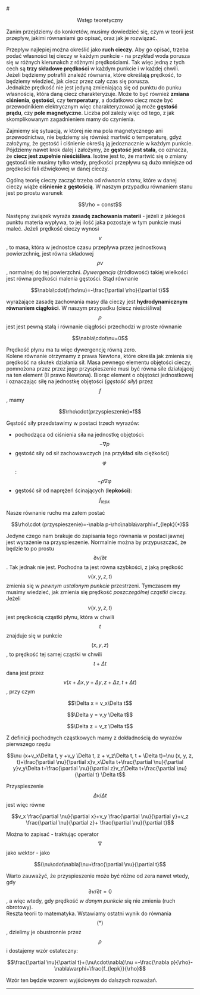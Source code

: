 #<p align="center">Wstęp teoretyczny</p>

Zanim przejdziemy do konkretów, musimy dowiedzieć się, czym w teorii jest przepływ, jakimi równaniami go opisać, oraz jak je rozwiązać.

Przepływ najlepiej można określić jako **ruch cieczy**. Aby go opisać, trzeba podać własności tej cieczy w każdym punkcie - na przykład woda porusza się w różnych kierunakch z różnymi prędkościami. Tak więc jedną z tych cech są **trzy składowe prędkości** w każdym punkcie i w każdej chwili. Jeżeli będziemy potrafili znaleźć równania, które określają prędkość, to będziemy wiedzieć, jak ciecz przez cały czas się porusza.  
Jednakże prędkość nie jest jedyną zmieniającą się od punktu do punku własnością, która daną ciecz charakteryzuje. Może to być również **zmiana ciśnienia**, **gęstości**,  czy  **temperatury**, a  dodatkowo ciecz może być przewodnikiem elektrycznym więc charakteryzować ją może **gęstość prądu**, czy **pole magnetyczne**.
 Liczba pól zależy więc od tego, z jak skomplikowanym zagadnieniem mamy do czynienia.

Zajmiemy się sytuacją, w której nie ma pola magnetycznego ani przewodnictwa, nie będziemy się również martwić o temperaturę, gdyż założymy, że gęstość i ciśnienie określą ją jedoznacznie w każdym punkcie. Pójdziemy nawet krok dalej i założymy, że **gęstość jest stała**, co oznacza, że **ciecz jest zupełnie nieściśliwa**. Isotne jest to, że martwić się o zmiany gęstosći nie musimy tylko wtedy, prędkości przepływu są dużo mniejsze od prędkości fali dźwiękowej w danej cieczy.

Ogólną teorię cieczy zacząć trzeba od *równania stanu*, które w danej cieczy wiąże **ciśnienie z gęstością**. W naszym przypadku równaniem stanu jest po prostu warunek

<p align="center">$$\rho = const$$</p>

Następny związek wyraża **zasadę zachowania materii** - jeżeli z jakiegoś punktu materia wypływa, to jej ilość jaka pozostaje  w tym punkcie musi maleć. Jeżeli prędkość cieczy wynosi $$\nu$$, to masa, która w jednostce czasu przepływa przez jednostkową powierzchnię, jest równa składowej $$\rho\nu$$, normalnej do tej powierzchni. *Dywergencja* (źródłowość) takiej wielkości jest równa prędkości malenia gęstości. Stąd równanie

<p align="center">$$\nabla\cdot(\rho\nu)=-\frac{\partial \rho}{\partial t}$$</p>

wyrażające zasadę zachowania masy dla cieczy jest **hydrodynamicznym równaniem ciągłości**. W naszym przypadku (ciecz nieściśliwa) $$\rho$$ jest jest pewną stałą i równanie ciągłości przechodzi w proste równanie  

<p align="center">$$\nabla\cdot\nu=0$$</p>

Prędkość płynu ma tu więc dywergencję równą zero.  
Kolene równanie otrzymamy z prawa Newtona, które określa jak zmienia się prędkość na skutek działania sił. Masa pewnego elementu objętości cieczy, pomnożona przez przez jego przyspieszenie musi być równa sile działającej na ten element (II prawo Newtona). Biorąc element o objętości jednostkowej i oznaczając siłę na jednostkę objętości (*gęstość siły*) przez $$f$$, mamy  

<p align="center">$$\rho\cdot(przyspieszenie)=f$$</p>

Gęstość siły przedstawimy w postaci trzech wyrazów:
* pochodząca od ciśnienia siła na jednostkę objętości: $$-\nabla p$$
* gęstość siły od sił zachowawczych (na przykład siła ciężkości) $$\varphi$$: $$-\rho\nabla\varphi$$
* gęstość sił od naprężeń ścinających (**lepkości**): $$f_{lepk}$$

Nasze równanie ruchu ma zatem postać

<p align="center">$$\rho\cdot (przyspieszenie)=-\nabla p-\rho\nabla\varphi+f_{lepk}(*)$$</p>

Jedyne czego nam brakuje do zapisania tego równania w postaci jawnej jest wyrażenie na przyspieszenie. Normalnie można by przypuszczać, że będzie to po prostu $$\partial\nu / \partial t$$. Tak jednak nie jest. Pochodna ta jest równa szybkości, z jaką prędkość $$\nu (x, y, z, t)$$ zmienia się w *pewnym ustalonym punkcie* przestrzeni. Tymczasem my musimy wiedzieć, jak zmienia się prędkość *poszczególnej cząstki* cieczy.  
Jeżeli $$\nu (x, y, z, t)$$ jest prędkością cząstki płynu, która w chwili $$t$$ znajduje się w punkcie $$(x, y, z)$$, to prędkość tej samej cząstki w chwili $$t + \Delta t$$ dana jest przez $$\nu (x+\Delta x, y + \Delta y, z + \Delta z, t + \Delta t)$$, przy czym  

<p align="center">$$\Delta x = v_x\Delta t$$</p>
<p align="center">$$\Delta y = v_y \Delta t$$</p>
<p align="center">$$\Delta z = v_z \Delta t$$</p>

Z definicji pochodnych cząstkowych mamy z dokładnością do wyrazów pierwszego rzędu

<p align="center">$$\nu (x+v_x\Delta t, y +v_y \Delta t, z + v_z\Delta t, t + \Delta t)=\nu (x, y, z, t)+\frac{\partial \nu}{\partial x}v_x\Delta t+\frac{\partial \nu}{\partial y}v_y\Delta t+\frac{\partial \nu}{\partial z}v_z\Delta t+\frac{\partial \nu}{\partial t} \Delta t$$</p>

Przyspieszenie $$\Delta\nu / \Delta t$$ jest więc równe

<p align="center">$$v_x \frac{\partial \nu}{\partial x}+v_y \frac{\partial \nu}{\partial y}+v_z \frac{\partial \nu}{\partial z}+ \frac{\partial \nu}{\partial t}$$</p>

Można to zapisać - traktując operator $$\nabla$$ jako wektor - jako

<p align="center">$$(\nu\cdot\nabla)\nu+\frac{\partial \nu}{\partial t}$$</p>

Warto zauważyć, że przyspieszenie może być różne od zera nawet wtedy, gdy $$\partial \nu / \partial t = 0$$, a więc wtedy, gdy prędkość *w danym punkcie* się nie zmienia (ruch obrotowy).  
Reszta teorii to matematyka. Wstawiamy ostatni wynik do równania $$(*)$$, dzielimy je obustronnie przez $$\rho$$ i dostajemy wzór ostateczny:

<p align="center">$$\frac{\partial \nu}{\partial t}+(\nu\cdot\nabla)\nu =-\frac{\nabla p}{\rho}-\nabla\varphi+\frac{f_{lepk}}{\rho}$$ </p>

Wzór ten będzie wzorem wyjściowym do dalszych rozważań.
***